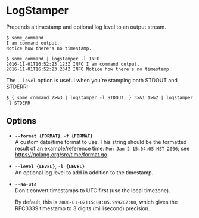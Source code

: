 # LogStamper

Prepends a timestamp and optional log level to an output stream.

```
$ some_command
I am command output.
Notice how there's no timestamp.

$ some_command | logstamper -l INFO
2016-11-01T16:52:23.123Z INFO I am command output.
2016-11-01T16:52:23.234Z INFO Notice how there's no timestamp.
```

The `--level` option is useful when you're stamping both STDOUT and STDERR:

```
$ { some_command 2>&3 | logstamper -l STDOUT; } 3>&1 1>&2 | logstamper -l STDERR
```

## Options

* **`--format {FORMAT}`**, **`-f {FORMAT}`**  
  A custom date/time format to use. This string should be the formatted result
  of an example/reference time: `Mon Jan 2 15:04:05 MST 2006`; see
  https://golang.org/src/time/format.go.
* **`--level {LEVEL}`**, **`-l {LEVEL}`**  
  An optional log level to add in addition to the timestamp.
* **`--no-utc`**  
  Don't convert timestamps to UTC first (use the local timezone).

  By default, this is `2006-01-02T15:04:05.999Z07:00`, which gives the RFC3339
  timestamp to 3 digits (millisecond) precision.
